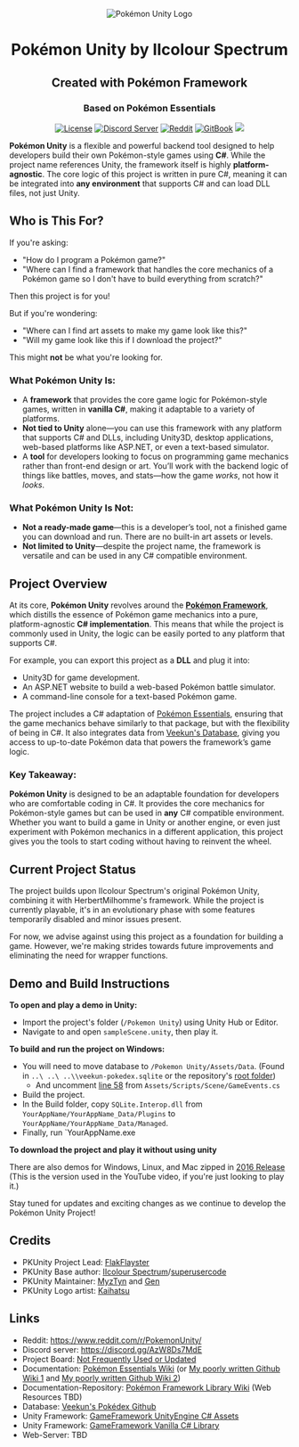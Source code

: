 <p align="center">
  <img alt="Pokémon Unity Logo" src="https://styles.redditmedia.com/t5_39moy/styles/bannerPositionedImage_6is405sk53j01.png" />
  <h1 align="center">Pokémon Unity by IIcolour Spectrum</h1>
  <h2 align="center">Created with Pokémon Framework</h2>
  <h3 align="center">Based on Pokémon Essentials</h3>
  <p align="center">
    <a href="https://opensource.org/licenses/BSD-3-Clause"><img alt="License" src="https://img.shields.io/badge/license-New%20BSD-blue.svg"/></a>
    <a href="https://discord.gg/CCF2YVP"><img alt="Discord Server" src="https://img.shields.io/badge/join%20us%20on-discord-7289DA.svg"/></a>
    <a href="https://www.reddit.com/r/PokemonUnity/"><img alt="Reddit" src="https://img.shields.io/badge/join%20us%20on-reddit-ff5700.svg"/></a>
    <a href="https://herbertmilhomme.github.io/PokemonUnity/"><img alt="GitBook" src="https://img.shields.io/badge/view%20docs%20on-gitbook-blue.svg"/></a>
    <a href="https://herbertmilhomme.visualstudio.com/PokemonUnity/_build/index?definitionId=3"><img src="https://herbertmilhomme.visualstudio.com/_apis/public/build/definitions/90a2f24a-6d43-47cd-9e21-be259c022c96/3/badge"/></a>
  </p>
</p>

**Pokémon Unity** is a flexible and powerful backend tool designed to help developers build their own Pokémon-style games using **C#**. While the project name references Unity, the framework itself is highly **platform-agnostic**. The core logic of this project is written in pure C#, meaning it can be integrated into **any environment** that supports C# and can load DLL files, not just Unity.

## Who is This For?

If you're asking:
- "How do I program a Pokémon game?"
- "Where can I find a framework that handles the core mechanics of a Pokémon game so I don't have to build everything from scratch?"

Then this project is for you!

But if you're wondering:
- "Where can I find art assets to make my game look like this?"
- "Will my game look like this if I download the project?"

This might **not** be what you're looking for.

### What Pokémon Unity Is:
- A **framework** that provides the core game logic for Pokémon-style games, written in **vanilla C#**, making it adaptable to a variety of platforms.
- **Not tied to Unity** alone—you can use this framework with any platform that supports C# and DLLs, including Unity3D, desktop applications, web-based platforms like ASP.NET, or even a text-based simulator.
- A **tool** for developers looking to focus on programming game mechanics rather than front-end design or art. You’ll work with the backend logic of things like battles, moves, and stats—how the game *works*, not how it *looks*.

### What Pokémon Unity Is Not:
- **Not a ready-made game**—this is a developer’s tool, not a finished game you can download and run. There are no built-in art assets or levels.
- **Not limited to Unity**—despite the project name, the framework is versatile and can be used in any C# compatible environment.

## Project Overview

At its core, **Pokémon Unity** revolves around the **[Pokémon Framework](https://github.com/PokemonUnity/pklibrary)**, which distills the essence of Pokémon game mechanics into a pure, platform-agnostic **C# implementation**. This means that while the project is commonly used in Unity, the logic can be easily ported to any platform that supports C#.

For example, you can export this project as a **DLL** and plug it into:
- Unity3D for game development.
- An ASP.NET website to build a web-based Pokémon battle simulator.
- A command-line console for a text-based Pokémon game.

The project includes a C# adaptation of [Pokémon Essentials](https://github.com/griest024/essentials-sample-project), ensuring that the game mechanics behave similarly to that package, but with the flexibility of being in C#. It also integrates data from [Veekun's Database](https://github.com/veekun/pokedex), giving you access to up-to-date Pokémon data that powers the framework’s game logic.

### Key Takeaway:
**Pokémon Unity** is designed to be an adaptable foundation for developers who are comfortable coding in C#. It provides the core mechanics for Pokémon-style games but can be used in **any** C# compatible environment. Whether you want to build a game in Unity or another engine, or even just experiment with Pokémon mechanics in a different application, this project gives you the tools to start coding without having to reinvent the wheel.

## Current Project Status

The project builds upon IIcolour Spectrum's original Pokémon Unity, combining it with HerbertMilhomme's framework. While the project is currently playable, it's in an evolutionary phase with some features temporarily disabled and minor issues present. 

For now, we advise against using this project as a foundation for building a game. However, we're making strides towards future improvements and eliminating the need for wrapper functions.

## Demo and Build Instructions 

**To open and play a demo in Unity:**
  - Import the project's folder (`/Pokemon Unity`) using Unity Hub or Editor.
  - Navigate to and open `sampleScene.unity`, then play it.

**To build and run the project on Windows:**
  - You will need to move database to `/Pokemon Unity/Assets/Data`. (Found in `..\ ..\ ..\\veekun-pokedex.sqlite` or the repository's [root folder](https://github.com/PokemonUnity/PokemonUnity/blob/master/veekun-pokedex.sqlite))
    - And uncomment [line 58](https://github.com/PokemonUnity/PokemonUnity/blob/be6672c41bbea75364b1efe342b8662070806dad/Pokemon%20Unity/Assets/Scripts/Scene/GameEvents.cs#L58) from `Assets/Scripts/Scene/GameEvents.cs`
  - Build the project.
  - In the Build folder, copy `SQLite.Interop.dll` from `YourAppName/YourAppName_Data/Plugins` to `YourAppName/YourAppName_Data/Managed`.
  - Finally, run `YourAppName.exe

**To download the project and play it without using unity** 

There are also demos for Windows, Linux, and Mac zipped in [2016 Release](https://github.com/PokemonUnity/PokemonUnity/releases) (This is the version used in the YouTube video, if you're just looking to play it.)

Stay tuned for updates and exciting changes as we continue to develop the Pokémon Unity Project!

## Credits

* PKUnity Project Lead: [FlakFlayster](https://github.com/herbertmilhomme/)
* PKUnity Base author: [IIcolour Spectrum](https://www.reddit.com/user/IIcolour_Spectrum)/[superusercode](https://www.reddit.com/user/Lucas_One/)
* PKUnity Maintainer: [MyzTyn](https://github.com/MyzTyn/) and [Gen](https://github.com/gen3vra/)
* PKUnity Logo artist: [Kaihatsu](https://twitter.com/KaihatsuYT)

## Links

* Reddit: https://www.reddit.com/r/PokemonUnity/
* Discord server: https://discord.gg/AzW8Ds7MdE
* Project Board: [Not Frequently Used or Updated](https://github.com/herbertmilhomme/PokemonUnity/projects/1)
* Documentation: [Pokémon Essentials Wiki](https://pokemon-essentials.fandom.com/wiki/Pokemon_Essentials_Wiki) (or [My poorly written Github Wiki 1](https://herbertmilhomme.github.io/PokemonUnity/) and [My poorly written Github Wiki 2](https://github.com/herbertmilhomme/PokemonUnity/tree/gh-pages))
* Documentation-Repository: [Pokémon Framework Library Wiki](https://github.com/PokemonUnity/pklibrary/tree/dev_feature_web-docs) (Web Resources TBD)
* Database: [Veekun's Pokédex Github](https://github.com/veekun/pokedex)
* Unity Framework: [GameFramework UnityEngine C# Assets](https://github.com/EllanJiang/UnityGameFramework)
* Unity Framework: [GameFramework Vanilla C# Library](https://github.com/EllanJiang/GameFramework)
* Web-Server: TBD 